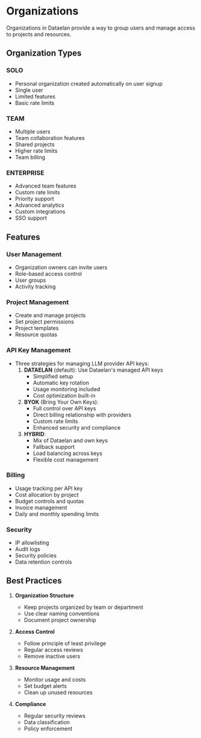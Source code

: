# Organizations

Organizations in Dataelan provide a way to group users and manage access to projects and resources.

## Organization Types

### SOLO
- Personal organization created automatically on user signup
- Single user
- Limited features
- Basic rate limits

### TEAM
- Multiple users
- Team collaboration features
- Shared projects
- Higher rate limits
- Team billing

### ENTERPRISE
- Advanced team features
- Custom rate limits
- Priority support
- Advanced analytics
- Custom integrations
- SSO support

## Features

### User Management
- Organization owners can invite users
- Role-based access control
- User groups
- Activity tracking

### Project Management
- Create and manage projects
- Set project permissions
- Project templates
- Resource quotas

### API Key Management
- Three strategies for managing LLM provider API keys:
  1. **DATAELAN** (default): Use Dataelan's managed API keys
     - Simplified setup
     - Automatic key rotation
     - Usage monitoring included
     - Cost optimization built-in
  2. **BYOK** (Bring Your Own Keys):
     - Full control over API keys
     - Direct billing relationship with providers
     - Custom rate limits
     - Enhanced security and compliance
  3. **HYBRID**:
     - Mix of Dataelan and own keys
     - Fallback support
     - Load balancing across keys
     - Flexible cost management

### Billing
- Usage tracking per API key
- Cost allocation by project
- Budget controls and quotas
- Invoice management
- Daily and monthly spending limits

### Security
- IP allowlisting
- Audit logs
- Security policies
- Data retention controls

## Best Practices

1. **Organization Structure**
   - Keep projects organized by team or department
   - Use clear naming conventions
   - Document project ownership

2. **Access Control**
   - Follow principle of least privilege
   - Regular access reviews
   - Remove inactive users

3. **Resource Management**
   - Monitor usage and costs
   - Set budget alerts
   - Clean up unused resources

4. **Compliance**
   - Regular security reviews
   - Data classification
   - Policy enforcement
